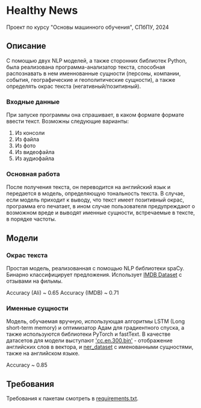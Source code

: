 # Healthy News

Проект по курсу "Основы машинного обучения", СПбПУ, 2024

## Описание

С помощью двух NLP моделей, а также сторонних библиотек Python, была реализована программа-анализатор текста, способная распознавать в нем именнованные сущности (персоны, компании, события, географические и геополитические сущности), а также определять окрас текста (негативный/позитивный).

### Входные данные

При запуске программы она спрашивает, в каком формате формате ввести текст. Возможны следующие варианты:
1. Из консоли
2. Из файла
3. Из фото
4. Из видеофайла
5. Из аудиофайла

### Основная работа

После получения текста, он переводится на английский язык и передается в модель, определяющую тональность текста. В случае, если модель приходит к выводу, что текст имеет позитивный окрас, программа его печатает, в ином случае пользователя предупреждают о возможном вреде и выводят именные сущности, встречаемые в тексте, в порядке частоты.

## Модели

### Окрас текста

Простая модель, реализованная с помощью NLP библиотеки spaCy. Бинарно классифицирует предложения. Использует [IMDB Dataset](https://www.kaggle.com/datasets/lakshmi25npathi/imdb-dataset-of-50k-movie-reviews) с отзывами на фильмы.

Accuracy (Ali) ~ 0.65
Accuracy (IMDB) ~ 0.71

### Именные сущности

Модель, обучаемая вручную, использующая алгоритмы LSTM (Long short-term memory) и оптимизатор Адам для градиентного спуска, а также используются библиотеки PyTorch и fastText. В качестве датасетов для модели выступают ['cc.en.300.bin'](https://fasttext.cc/docs/en/crawl-vectors.html) - отображение английских слов в вектора, и [ner_dataset](https://www.kaggle.com/datasets/abhinavwalia95/entity-annotated-corpus/data) с именованными сущностями, также на английском языке.

Accuracy ~ 0.85

## Требования

Требования к пакетам смотреть в [requirements.txt](requirements.txt).

